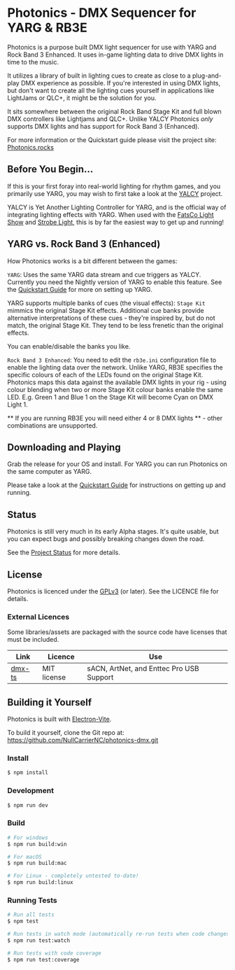 # Photonics - DMX Sequencer for YARG & RB3E

Photonics is a purpose built DMX light sequencer for use with YARG and Rock Band 3 Enhanced. 
It uses in-game lighting data to drive DMX lights in time to the music.

It utilizes a library of built in lighting cues to create as close to a plug-and-play DMX experience as possible. 
If you're interested in using DMX lights, but don't want to create all the lighting cues yourself in applications 
like LightJams or QLC+, it might be the solution for you.

It sits somewhere between the original Rock Band Stage Kit and full blown DMX controllers like Lightjams and QLC+. 
Unlike YALCY Photonics *only* supports DMX lights and has support for Rock Band 3 (Enhanced).

For more information or the Quickstart guide please visit the project site: [Photonics.rocks](https://photonics.rocks)


## Before You Begin…

If this is your first foray into real-world lighting for rhythm games, and you primarily use YARG, 
you may wish to first take a look at the [YALCY](https://github.com/YARC-Official/YALCY) project.

YALCY is Yet Another Lighting Controller for YARG, and is the official way of integrating lighting effects with YARG. 
When used with the [FatsCo Light Show](https://www.ebay.ca/itm/116393720295) and [Strobe Light](https://www.ebay.ca/itm/116073118989), 
this is by far the easiest way to get up and running!


## YARG vs. Rock Band 3 (Enhanced)

How Photonics works is a bit different between the games:

`YARG`: Uses the same YARG data stream and cue triggers as YALCY. Currently you need the Nightly version of YARG to enable this feature. 
See the [Quickstart Guide](https://photonics.rocks/quickstart-guide/) for more on setting up YARG.

YARG supports multiple banks of cues (the visual effects): `Stage Kit` mimmics the original Stage Kit effects. Additional cue banks provide 
alternative interpretations of these cues - they're inspired by, but do not match, the original Stage Kit. They tend to be less frenetic 
than the original effects.

You can enable/disable the banks you like.



`Rock Band 3 Enhanced`: You need to edit the `rb3e.ini` configuration file to enable the lighting data over the network. Unlike YARG, RB3E 
specifies the specific colours of each of the LEDs found on the original Stage Kit. Photonics maps this data against the available DMX lights 
in your rig - using colour blending when two or more Stage Kit colour banks enable the same LED. E.g. Green 1 and Blue 1 on the Stage Kit 
will become Cyan on DMX Light 1.

** If you are running RB3E you will need either 4 or 8 DMX lights ** - other combinations are unsupported.



## Downloading and Playing

Grab the release for your OS and install. For YARG you can run Photonics on the same computer as YARG. 

Please take a look at the [Quickstart Guide](https://photonics.rocks/quickstart-guide/) for instructions on getting up and running.


## Status

Photonics is still very much in its early Alpha stages. It's quite usable, but you can expect bugs and possibly breaking changes down the road. 

See the [Project Status](https://photonics.rocks/project-status/) for more details.



## License

Photonics is licenced under the [GPLv3](https://www.gnu.org/licenses/gpl-3.0.en.html) (or later). See the LICENCE file for details.


### External Licences

Some libraries/assets are packaged with the source code have licenses that must be included.

| Link        | Licence     | Use         |
| ----------- | ----------- | ----------- |
| [dmx-ts](https://github.com/node-dmx/dmx-ts)   | MIT license | sACN, ArtNet, and Enttec Pro USB Support |



## Building it Yourself

Photonics is built with [Electron-Vite](https://electron-vite.org/). 

To build it yourself, clone the Git repo at: https://github.com/NullCarrierNC/photonics-dmx.git


### Install

```bash
$ npm install
```

### Development

```bash
$ npm run dev
```

### Build

```bash
# For windows
$ npm run build:win

# For macOS
$ npm run build:mac

# For Linux - completely untested to-date!
$ npm run build:linux
```

### Running Tests

```bash
# Run all tests
$ npm test

# Run tests in watch mode (automatically re-run tests when code changes)
$ npm run test:watch

# Run tests with code coverage
$ npm run test:coverage
```
